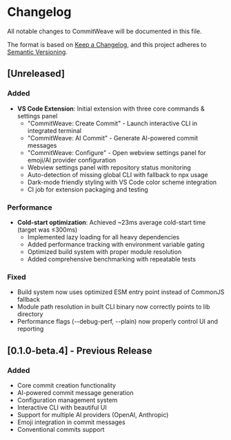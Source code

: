 # Changelog

All notable changes to CommitWeave will be documented in this file.

The format is based on [Keep a Changelog](https://keepachangelog.com/en/1.0.0/),
and this project adheres to [Semantic Versioning](https://semver.org/spec/v2.0.0.html).

## [Unreleased]

### Added
- **VS Code Extension**: Initial extension with three core commands & settings panel
  - "CommitWeave: Create Commit" - Launch interactive CLI in integrated terminal
  - "CommitWeave: AI Commit" - Generate AI-powered commit messages
  - "CommitWeave: Configure" - Open webview settings panel for emoji/AI provider configuration
  - Webview settings panel with repository status monitoring
  - Auto-detection of missing global CLI with fallback to npx usage
  - Dark-mode friendly styling with VS Code color scheme integration
  - CI job for extension packaging and testing

### Performance
- **Cold-start optimization**: Achieved ~23ms average cold-start time (target was ≤300ms)
  - Implemented lazy loading for all heavy dependencies
  - Added performance tracking with environment variable gating
  - Optimized build system with proper module resolution
  - Added comprehensive benchmarking with repeatable tests

### Fixed
- Build system now uses optimized ESM entry point instead of CommonJS fallback
- Module path resolution in built CLI binary now correctly points to lib directory
- Performance flags (--debug-perf, --plain) now properly control UI and reporting

## [0.1.0-beta.4] - Previous Release
### Added
- Core commit creation functionality
- AI-powered commit message generation
- Configuration management system
- Interactive CLI with beautiful UI
- Support for multiple AI providers (OpenAI, Anthropic)
- Emoji integration in commit messages
- Conventional commits support
